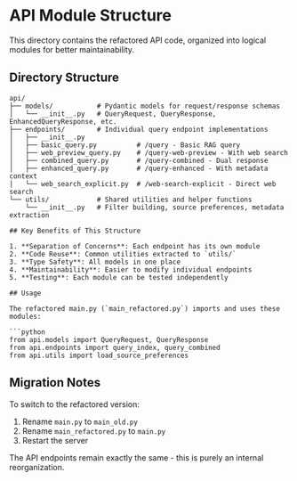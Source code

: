 # API Module Structure

This directory contains the refactored API code, organized into logical modules for better maintainability.

## Directory Structure

```
api/
├── models/           # Pydantic models for request/response schemas
│   └── __init__.py   # QueryRequest, QueryResponse, EnhancedQueryResponse, etc.
├── endpoints/        # Individual query endpoint implementations
│   ├── __init__.py
│   ├── basic_query.py          # /query - Basic RAG query
│   ├── web_preview_query.py    # /query-web-preview - With web search
│   ├── combined_query.py       # /query-combined - Dual response
│   ├── enhanced_query.py       # /query-enhanced - With metadata context
│   └── web_search_explicit.py  # /web-search-explicit - Direct web search
└── utils/            # Shared utilities and helper functions
    └── __init__.py   # Filter building, source preferences, metadata extraction

## Key Benefits of This Structure

1. **Separation of Concerns**: Each endpoint has its own module
2. **Code Reuse**: Common utilities extracted to `utils/`
3. **Type Safety**: All models in one place
4. **Maintainability**: Easier to modify individual endpoints
5. **Testing**: Each module can be tested independently

## Usage

The refactored main.py (`main_refactored.py`) imports and uses these modules:

```python
from api.models import QueryRequest, QueryResponse
from api.endpoints import query_index, query_combined
from api.utils import load_source_preferences
```

## Migration Notes

To switch to the refactored version:
1. Rename `main.py` to `main_old.py`
2. Rename `main_refactored.py` to `main.py`
3. Restart the server

The API endpoints remain exactly the same - this is purely an internal reorganization.